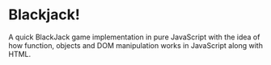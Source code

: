 # Blackjack!

A quick BlackJack game implementation in pure JavaScript with the idea of how function, objects and DOM manipulation works in JavaScript along with HTML.
